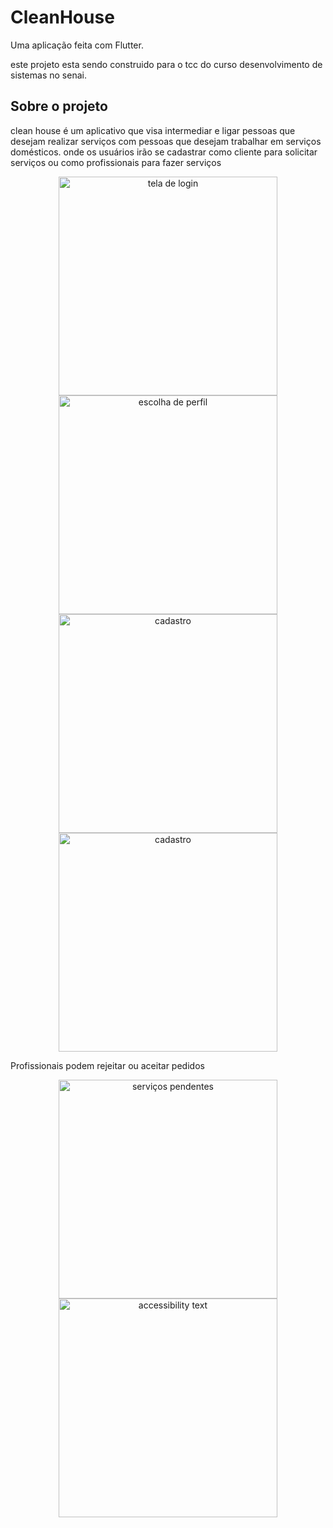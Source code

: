 # CleanHouse
<!-- ![](assets/prints/cadastro.png)

![](assets/prints/cadastro1.png)
![](assets/prints/cadastro2.png)
![](assets/prints/cadastro3.png)
![](assets/prints/cadastropreview.png) -->

Uma aplicação feita com Flutter.

este projeto esta sendo construido para o tcc do curso desenvolvimento de sistemas no senai.
## Sobre o projeto
clean house é um aplicativo que visa intermediar e ligar pessoas que desejam realizar
serviços com pessoas que desejam trabalhar em serviços domésticos.
onde os usuários irão se cadastrar como cliente para solicitar serviços ou como profissionais para fazer serviços

<p align="center">
  <img src="assets/prints/login.png" width="350" title="tela de login">
  <img src="assets/prints/escolha.png" width="350" alt="escolha de perfil">
  <img src="assets/prints/cadastro01.png" width="350" alt="cadastro">
  <img src="assets/prints/cadastro03.png" width="350" alt="cadastro">
</p>

Profissionais podem rejeitar ou aceitar pedidos
<p align="center">
  <img src="assets/prints/pendentes.png" width="350" title="serviços pendentes">
  <img src="assets/prints/recusados.png" width="350" alt="accessibility text">
</p>



